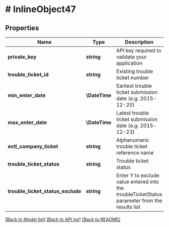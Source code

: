 # # InlineObject47

## Properties

Name | Type | Description | Notes
------------ | ------------- | ------------- | -------------
**private_key** | **string** | API key required to validate your application |
**trouble_ticket_id** | **string** | Existing trouble ticket number | [optional]
**min_enter_date** | **\DateTime** | Earliest trouble ticket submission date (e.g. 2015-12-20) | [optional]
**max_enter_date** | **\DateTime** | Latest trouble ticket submission date (e.g. 2015-12-23) | [optional]
**extl_company_ticket** | **string** | Alphanumeric trouble ticket reference name | [optional]
**trouble_ticket_status** | **string** | Trouble ticket status | [optional]
**trouble_ticket_status_exclude** | **string** | Enter Y to exclude value entered into the troubleTicketStatus parameter from the results list | [optional]

[[Back to Model list]](../../README.md#models) [[Back to API list]](../../README.md#endpoints) [[Back to README]](../../README.md)
